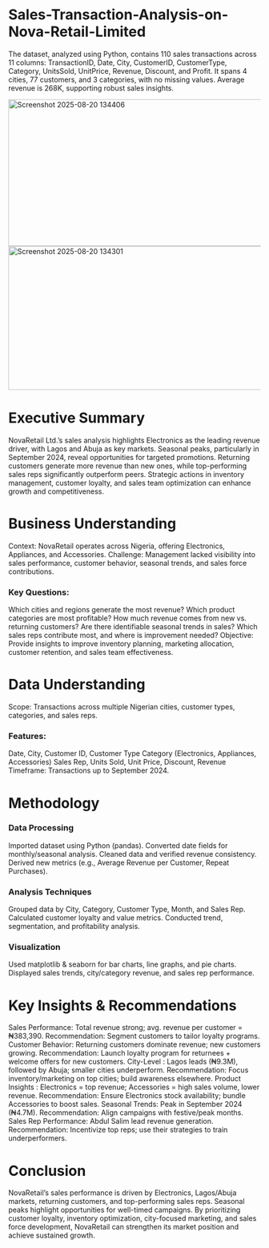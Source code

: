 # Sales-Transaction-Analysis-on-Nova-Retail-Limited
The dataset, analyzed using Python, contains 110 sales transactions across 11 columns: TransactionID, Date, City, CustomerID, CustomerType, Category, UnitsSold, UnitPrice, Revenue, Discount, and Profit. It spans 4 cities, 77 customers, and 3 categories, with no missing values. Average revenue is 268K, supporting robust sales insights.

<img width="569" height="293" alt="Screenshot 2025-08-20 134406" src="https://github.com/user-attachments/assets/4c936546-56f1-44e4-86da-de77968884d8" />
<img width="584" height="287" alt="Screenshot 2025-08-20 134301" src="https://github.com/user-attachments/assets/446089ba-28a0-4834-a174-d925e845ad4f" />

# Executive Summary
NovaRetail Ltd.’s sales analysis highlights Electronics as the leading revenue driver, with Lagos and Abuja as key markets. Seasonal peaks, particularly in September 2024, reveal opportunities for targeted promotions. Returning customers generate more revenue than new ones, while top-performing sales reps significantly outperform peers. Strategic actions in inventory management, customer loyalty, and sales team optimization can enhance growth and competitiveness.

# Business Understanding
Context: NovaRetail operates across Nigeria, offering Electronics, Appliances, and Accessories.
Challenge: Management lacked visibility into sales performance, customer behavior, seasonal trends, and sales force contributions.
### Key Questions:
Which cities and regions generate the most revenue?
Which product categories are most profitable?
How much revenue comes from new vs. returning customers?
Are there identifiable seasonal trends in sales?
Which sales reps contribute most, and where is improvement needed?
Objective: Provide insights to improve inventory planning, marketing allocation, customer retention, and sales team effectiveness.

# Data Understanding
Scope: Transactions across multiple Nigerian cities, customer types, categories, and sales reps.
### Features:
Date, City, Customer ID, Customer Type
Category (Electronics, Appliances, Accessories)
Sales Rep, Units Sold, Unit Price, Discount, Revenue
Timeframe: Transactions up to September 2024.

# Methodology
### Data Processing
Imported dataset using Python (pandas).
Converted date fields for monthly/seasonal analysis.
Cleaned data and verified revenue consistency.
Derived new metrics (e.g., Average Revenue per Customer, Repeat Purchases).
### Analysis Techniques
Grouped data by City, Category, Customer Type, Month, and Sales Rep.
Calculated customer loyalty and value metrics.
Conducted trend, segmentation, and profitability analysis.
### Visualization
Used matplotlib & seaborn for bar charts, line graphs, and pie charts.
Displayed sales trends, city/category revenue, and sales rep performance.

# Key Insights & Recommendations
Sales Performance: Total revenue strong; avg. revenue per customer = ₦383,390.
Recommendation: Segment customers to tailor loyalty programs.
Customer Behavior: Returning customers dominate revenue; new customers growing.
Recommendation: Launch loyalty program for returnees + welcome offers for new customers.
City-Level : Lagos leads (₦9.3M), followed by Abuja; smaller cities underperform.
Recommendation: Focus inventory/marketing on top cities; build awareness elsewhere.
Product Insights : Electronics = top revenue; Accessories = high sales volume, lower revenue.
Recommendation: Ensure Electronics stock availability; bundle Accessories to boost sales.
Seasonal Trends: Peak in September 2024 (₦4.7M).
Recommendation: Align campaigns with festive/peak months.
Sales Rep Performance: Abdul Salim lead revenue generation.
Recommendation: Incentivize top reps; use their strategies to train underperformers.

# Conclusion
NovaRetail’s sales performance is driven by Electronics, Lagos/Abuja markets, returning customers, and top-performing sales reps. Seasonal peaks highlight opportunities for well-timed campaigns. By prioritizing customer loyalty, inventory optimization, city-focused marketing, and sales force development, NovaRetail can strengthen its market position and achieve sustained growth.
